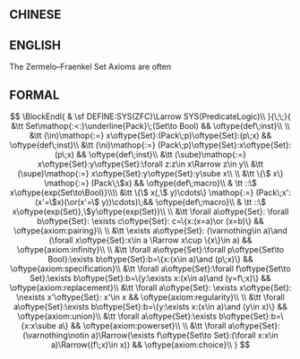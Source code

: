 ## CHINESE

## ENGLISH
The Zermelo–Fraenkel Set Axioms are often  
## FORMAL
$$
\BlockEndl{
    & \sf DEFINE:SYS(ZFC)\Larrow SYS(PredicateLogic)\\
}{\;\;}{
    &\tt Set\mathop{:<:}\underline{Pack}\;(Set\to Bool) && \oftype{def\;inst}\\
    \\
    &\tt (\in)\mathop{:=} x\oftype{Set}:(Pack\;p)\oftype{Set}:(p\;x) 
        && \oftype{def\;inst}\\
    &\tt (\ni)\mathop{:=} (Pack\;p)\oftype{Set}:x\oftype{Set}:(p\;x) 
        && \oftype{def\;inst}\\
    &\tt (\sube)\mathop{:=} x\oftype{Set}:y\oftype{Set}:\forall z:z\in x\Rarrow z\in y\\
    &\tt (\supe)\mathop{:=} x\oftype{Set}:y\oftype{Set}:y\sube x\\
    \\
    &\tt \{\$ x\} \mathop{:=}
        (Pack\;\$x)
        && \oftype{def\;macro}\\
    & \tt ::\$ x\oftype{exp(Set\to\Bool)}\\\\
    &\tt \{\$ x(,\$ y)\cdots\} \mathop{:=}
        (Pack\;x':(x'=\$x)(\or(x'=\$ y))\cdots)\;&& \oftype{def\;macro}\\ 
    & \tt ::\$ x\oftype{exp(Set)},\$y\oftype{exp(Set)}\\
    \\
    &\tt \forall a\oftype{Set}:
         \forall b\oftype{Set}:
         \exists c\oftype{Set}: c=\{x:(x=a)\or (x=b)\}
        && \oftype{axiom:pairing}\\
    \\
    &\tt \exists a\oftype{Set}:
        (\varnothing\in a)\and (\forall x\oftype{Set}:x\in a \Rarrow x\cup \{x\}\in a)
        && \oftype{axiom:infinity}\\
    \\
    &\tt \forall a\oftype{Set}:\forall p\oftype{Set\to Bool}:\exists b\oftype{Set}:b=\{x:(x\in a)\and (p\;x)\}
        && \oftype{axiom:specification}\\
    &\tt \forall a\oftype{Set}:\forall f\oftype{Set\to Set}:\exists b\oftype{Set}:b=\{y:\exists x:(x\in a)\and (y=f\;x)\}
        && \oftype{axiom:replacement}\\
    &\tt \forall a\oftype{Set}:
        \exists x\oftype{Set}:
        \nexists x'\oftype{Set}: x'\in x
        && \oftype{axiom:regularity}\\
    \\
    &\tt \forall a\oftype{Set}:\exists b\oftype{Set}:b=\{y:\exists x:(x\in a)\and (y\in x)\}
        && \oftype{axiom:union}\\
    &\tt \forall a\oftype{Set}:\exists b\oftype{Set}:b=\{x:x\sube a\}
        && \oftype{axiom:powerset}\\
    \\
    &\tt \forall a\oftype{Set}:
        (\varnothing\notin a)\Rarrow(\exists f\oftype{Set\to Set}:(\forall x:x\in a)\Rarrow((f\;x)\in x))
        && \oftype{axiom:choice}\\
}
$$
